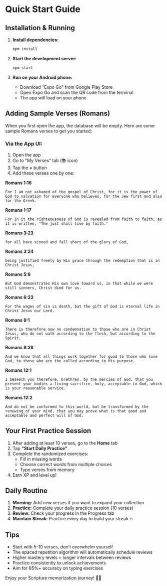 # Quick Start Guide

## Installation & Running

1. **Install dependencies:**
   ```bash
   npm install
   ```

2. **Start the development server:**
   ```bash
   npm start
   ```

3. **Run on your Android phone:**
   - Download "Expo Go" from Google Play Store
   - Open Expo Go and scan the QR code from the terminal
   - The app will load on your phone

## Adding Sample Verses (Romans)

When you first open the app, the database will be empty. Here are some sample Romans verses to get you started:

### Via the App UI:

1. Open the app
2. Go to "My Verses" tab (📚 icon)
3. Tap the **+** button
4. Add these verses one by one:

**Romans 1:16**
```
For I am not ashamed of the gospel of Christ, for it is the power of God to salvation for everyone who believes, for the Jew first and also for the Greek.
```

**Romans 1:17**
```
For in it the righteousness of God is revealed from faith to faith; as it is written, "The just shall live by faith."
```

**Romans 3:23**
```
for all have sinned and fall short of the glory of God,
```

**Romans 3:24**
```
being justified freely by His grace through the redemption that is in Christ Jesus,
```

**Romans 5:8**
```
But God demonstrates His own love toward us, in that while we were still sinners, Christ died for us.
```

**Romans 6:23**
```
For the wages of sin is death, but the gift of God is eternal life in Christ Jesus our Lord.
```

**Romans 8:1**
```
There is therefore now no condemnation to those who are in Christ Jesus, who do not walk according to the flesh, but according to the Spirit.
```

**Romans 8:28**
```
And we know that all things work together for good to those who love God, to those who are the called according to His purpose.
```

**Romans 12:1**
```
I beseech you therefore, brethren, by the mercies of God, that you present your bodies a living sacrifice, holy, acceptable to God, which is your reasonable service.
```

**Romans 12:2**
```
And do not be conformed to this world, but be transformed by the renewing of your mind, that you may prove what is that good and acceptable and perfect will of God.
```

## Your First Practice Session

1. After adding at least 10 verses, go to the **Home** tab
2. Tap **"Start Daily Practice"**
3. Complete the randomized exercises:
   - Fill in missing words
   - Choose correct words from multiple choices
   - Type verses from memory
4. Earn XP and level up!

## Daily Routine

1. **Morning:** Add new verses if you want to expand your collection
2. **Practice:** Complete your daily practice session (10 verses)
3. **Review:** Check your progress in the Progress tab
4. **Maintain Streak:** Practice every day to build your streak 🔥

## Tips

- Start with 5-10 verses, don't overwhelm yourself
- The spaced repetition algorithm will automatically schedule reviews
- Higher mastery levels = longer intervals between reviews
- Practice consistently to unlock achievements
- Aim for 85%+ accuracy on typing exercises

Enjoy your Scripture memorization journey! 📖✨
